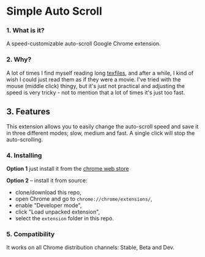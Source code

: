 # Simple Auto Scroll

### 1. What is it?

A speed-customizable auto-scroll Google Chrome extension.

### 2. Why?

A lot of times I find myself reading long
[texfiles](http://www.textfiles.com/), and after a while, I kind of
wish I could just read them as if they were a movie. I've tried with
the mouse (middle click) thingy, but it's just not practical and
adjusting the speed is very tricky - not to mention that a lot of
times it's just too fast.

## 3. Features

This extension allows you to easily change the auto-scroll speed and
save it in three different modes; slow, medium and fast. A single
click will stop the auto-scrolling.

### 4. Installing

**Option 1** just install it from the [chrome web store](https://chrome.google.com/webstore/detail/dccjkemhmffnljlnnoffljpkhkfpldff)

**Option 2** – install it from source:

* clone/download this repo,
* open Chrome and go to `chrome://chrome/extensions/`,
* enable "Developer mode",
* click "Load unpacked extension",
* select the `extension` folder in this repo.

### 5. Compatibility

It works on all Chrome distribution channels: Stable, Beta and Dev.

